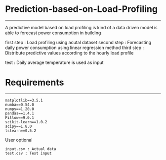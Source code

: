 # Prediction-based-on-Load-Profiling
---------------
A predictive model based on load profiling is kind of a data driven model is able to forecast power consumption in building

first step : Load profiling using acutal dataset
second step : Forecasting daily power consumption using linear regression method
third step : Distribute predictive values according to the hourly load profile

test : Daily average temperature is used as input

# Requirements
---------------
```
matplotlib==3.5.1
numba==0.54.0
numpy==1.20.0
pandas==1.4.1
Pillow==9.0.1
scikit-learn==1.0.2
scipy==1.8.0
tslearn==0.5.2
```
User optional
```
input.csv : Actual data
test.csv : Test input
```
